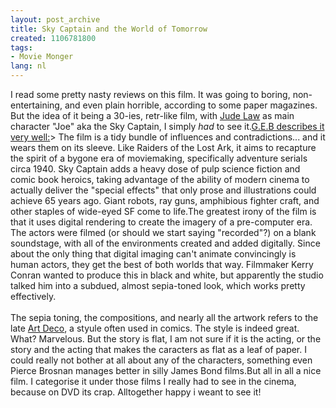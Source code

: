 ```yaml
---
layout: post_archive
title: Sky Captain and the World of Tomorrow
created: 1106781800
tags:
- Movie Monger
lang: nl
---
```

I read some pretty nasty reviews on this film. It was going to boring, non-entertaining, and even plain horrible, according to some paper magazines. But the idea of it being a 30-ies, retr-like film, with [Jude Law](http://en.wikipedia.org/wiki/Jude_Law) as main character "Joe" aka the Sky Captain, I simply _had_ to see it.<!--break-->[G.E.B describes it very well:](http://godsexboyfriend.com/archives/sky-captain-and-yesterdays-world-of-tomorrow.html)> The film is a tidy bundle of influences and contradictions... and it wears them on its sleeve. Like Raiders of the Lost Ark, it aims to recapture the spirit of a bygone era of moviemaking, specifically adventure serials circa 1940. Sky Captain adds a heavy dose of pulp science fiction and comic book heroics, taking advantage of the ability of modern cinema to actually deliver the "special effects" that only prose and illustrations could achieve 65 years ago. Giant robots, ray guns, amphibious fighter craft, and other staples of wide-eyed SF come to life.The greatest irony of the film is that it uses digital rendering to create the imagery of a pre-computer era. The actors were filmed (or should we start saying "recorded"?) on a blank soundstage, with all of the environments created and added digitally. Since about the only thing that digital imaging can't animate convincingly is human actors, they get the best of both worlds that way. Filmmaker Kerry Conran wanted to produce this in black and white, but apparently the studio talked him into a subdued, almost sepia-toned look, which works pretty effectively.<br /><br />The sepia toning, the compositions, and nearly all the artwork refers to the late [Art Deco](http://www.pathe.nl/gfx_content/bioscoop/foto/large/tusch2.jpg), a styule often used in comics. The style is indeed great. What? Marvelous. But the story is flat, I am not sure if it is the acting, or the story and the acting that makes the caracters as flat as a leaf of paper. I could really not bother at all about any of the characters, something even Pierce Brosnan manages better in silly James Bond films.But all in all a nice film. I categorise it under those films I really had to see in the cinema, because on DVD its crap. Alltogether happy i weant to see it!
